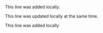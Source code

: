 This line was added locally.

This line was updated locally at the same time.

This line was added locally 
